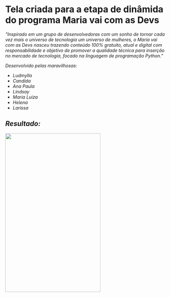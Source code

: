 
<h1>Tela criada para a etapa de dinâmida do programa Maria vai com as Devs</h1>


<i> "Inspirado em um grupo de desenvolvedoras com um sonho de tornar cada vez mais o universo de tecnologia um universo de mulheres, o Maria vai com as Devs nasceu trazendo conteúdo 100% gratuito, atual e digital com responsabilidade e objetivo de promover a qualidade técnica para inserção no mercado de tecnologia, focado na linguagem de programação Python." <i>



Desenvolvido pelas maravilhosas:

<ul>
  <li>Ludmylla</li>
  <li>Candida</li>
  <li>Ana Paula</li>
  <li>Lindsay</li>
  <li>Maria Luiza</li>
  <li>Helena</li>
  <li>Larissa</li>
</ul>

<h2>Resultado:</h2>
<img src="https://ibb.co/FhPTfMh" height='500' width='300'/>





